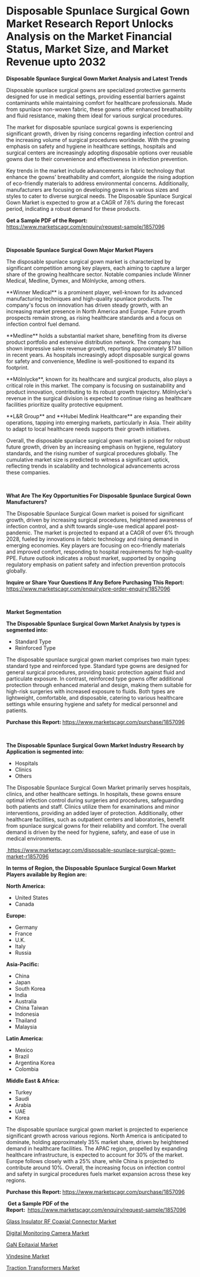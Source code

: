 <p><h1>Disposable Spunlace Surgical Gown Market Research Report Unlocks Analysis on the Market Financial Status, Market Size, and Market Revenue upto 2032</h1></p><p><strong>Disposable Spunlace Surgical Gown Market Analysis and Latest Trends</strong></p>
<p><p>Disposable spunlace surgical gowns are specialized protective garments designed for use in medical settings, providing essential barriers against contaminants while maintaining comfort for healthcare professionals. Made from spunlace non-woven fabric, these gowns offer enhanced breathability and fluid resistance, making them ideal for various surgical procedures.</p><p>The market for disposable spunlace surgical gowns is experiencing significant growth, driven by rising concerns regarding infection control and the increasing volume of surgical procedures worldwide. With the growing emphasis on safety and hygiene in healthcare settings, hospitals and surgical centers are increasingly adopting disposable options over reusable gowns due to their convenience and effectiveness in infection prevention.</p><p>Key trends in the market include advancements in fabric technology that enhance the gowns’ breathability and comfort, alongside the rising adoption of eco-friendly materials to address environmental concerns. Additionally, manufacturers are focusing on developing gowns in various sizes and styles to cater to diverse surgical needs. The Disposable Spunlace Surgical Gown Market is expected to grow at a CAGR of 7.6% during the forecast period, indicating a robust demand for these products.</p></p>
<p><strong>Get a Sample PDF of the Report:&nbsp;</strong> <a href="https://www.marketscagr.com/enquiry/request-sample/1857096?utm_campaign=1166&utm_medium=2&utm_source=Github&utm_content=ia&utm_term=08012025&utm_id=disposable-spunlace-surgical-gown">https://www.marketscagr.com/enquiry/request-sample/1857096</a></p>
<p>&nbsp;</p>
<p><strong>Disposable Spunlace Surgical Gown Major Market Players</strong></p>
<p><p>The disposable spunlace surgical gown market is characterized by significant competition among key players, each aiming to capture a larger share of the growing healthcare sector. Notable companies include Winner Medical, Medline, Dymex, and Mölnlycke, among others.</p><p>**Winner Medical** is a prominent player, well-known for its advanced manufacturing techniques and high-quality spunlace products. The company's focus on innovation has driven steady growth, with an increasing market presence in North America and Europe. Future growth prospects remain strong, as rising healthcare standards and a focus on infection control fuel demand.</p><p>**Medline** holds a substantial market share, benefiting from its diverse product portfolio and extensive distribution network. The company has shown impressive sales revenue growth, reporting approximately $17 billion in recent years. As hospitals increasingly adopt disposable surgical gowns for safety and convenience, Medline is well-positioned to expand its footprint.</p><p>**Mölnlycke**, known for its healthcare and surgical products, also plays a critical role in this market. The company is focusing on sustainability and product innovation, contributing to its robust growth trajectory. Mölnlycke's revenue in the surgical division is expected to continue rising as healthcare facilities prioritize quality protective equipment.</p><p>**L&R Group** and **Hubei Medlink Healthcare** are expanding their operations, tapping into emerging markets, particularly in Asia. Their ability to adapt to local healthcare needs supports their growth initiatives.</p><p>Overall, the disposable spunlace surgical gown market is poised for robust future growth, driven by an increasing emphasis on hygiene, regulatory standards, and the rising number of surgical procedures globally. The cumulative market size is predicted to witness a significant uptick, reflecting trends in scalability and technological advancements across these companies.</p></p>
<p>&nbsp;</p>
<p><strong>What Are The Key Opportunities For Disposable Spunlace Surgical Gown Manufacturers?</strong></p>
<p><p>The Disposable Spunlace Surgical Gown market is poised for significant growth, driven by increasing surgical procedures, heightened awareness of infection control, and a shift towards single-use medical apparel post-pandemic. The market is projected to expand at a CAGR of over 6% through 2028, fueled by innovations in fabric technology and rising demand in emerging economies. Key players are focusing on eco-friendly materials and improved comfort, responding to hospital requirements for high-quality PPE. Future outlook indicates a robust market, supported by ongoing regulatory emphasis on patient safety and infection prevention protocols globally.</p></p>
<p><strong>Inquire or Share Your Questions If Any Before Purchasing This Report:</strong> <a href="https://www.marketscagr.com/enquiry/pre-order-enquiry/1857096?utm_campaign=1166&utm_medium=2&utm_source=Github&utm_content=ia&utm_term=08012025&utm_id=disposable-spunlace-surgical-gown">https://www.marketscagr.com/enquiry/pre-order-enquiry/1857096</a></p>
<p>&nbsp;</p>
<p><strong>Market Segmentation</strong></p>
<p><strong>The Disposable Spunlace Surgical Gown Market Analysis by types is segmented into:</strong></p>
<p><ul><li>Standard Type</li><li>Reinforced Type</li></ul></p>
<p><p>The disposable spunlace surgical gown market comprises two main types: standard type and reinforced type. Standard type gowns are designed for general surgical procedures, providing basic protection against fluid and particulate exposure. In contrast, reinforced type gowns offer additional protection through enhanced material and design, making them suitable for high-risk surgeries with increased exposure to fluids. Both types are lightweight, comfortable, and disposable, catering to various healthcare settings while ensuring hygiene and safety for medical personnel and patients.</p></p>
<p><strong>Purchase this Report:&nbsp;</strong><a href="https://www.marketscagr.com/purchase/1857096?utm_campaign=1166&utm_medium=2&utm_source=Github&utm_content=ia&utm_term=08012025&utm_id=disposable-spunlace-surgical-gown">https://www.marketscagr.com/purchase/1857096</a></p>
<p>&nbsp;</p>
<p><strong>The Disposable Spunlace Surgical Gown Market Industry Research by Application is segmented into:</strong></p>
<p><ul><li>Hospitals</li><li>Clinics</li><li>Others</li></ul></p>
<p><p>The Disposable Spunlace Surgical Gown Market primarily serves hospitals, clinics, and other healthcare settings. In hospitals, these gowns ensure optimal infection control during surgeries and procedures, safeguarding both patients and staff. Clinics utilize them for examinations and minor interventions, providing an added layer of protection. Additionally, other healthcare facilities, such as outpatient centers and laboratories, benefit from spunlace surgical gowns for their reliability and comfort. The overall demand is driven by the need for hygiene, safety, and ease of use in medical environments.</p></p>
<p><a href="https://www.marketscagr.com/disposable-spunlace-surgical-gown-market-r1857096?utm_campaign=1166&utm_medium=2&utm_source=Github&utm_content=ia&utm_term=08012025&utm_id=disposable-spunlace-surgical-gown">&nbsp;https://www.marketscagr.com/disposable-spunlace-surgical-gown-market-r1857096</a></p>
<p><strong>In terms of Region, the Disposable Spunlace Surgical Gown Market Players available by Region are:</strong></p>
<p>
    <p> <strong> North America: </strong>
        <ul>
            <li>United States</li>
            <li>Canada</li>
        </ul>
        </p> 
    <p> <strong> Europe: </strong>
        <ul>
            <li>Germany</li>
            <li>France</li>
            <li>U.K.</li>
            <li>Italy</li>
            <li>Russia</li>
        </ul>
        </p> 
    <p> <strong> Asia-Pacific: </strong>
        <ul>
            <li>China</li>
            <li>Japan</li>
            <li>South Korea</li>
            <li>India</li>
            <li>Australia</li>
            <li>China Taiwan</li>
            <li>Indonesia</li>
            <li>Thailand</li>
            <li>Malaysia</li>
        </ul>
        </p> 
    <p> <strong> Latin America: </strong>
        <ul>
            <li>Mexico</li>
            <li>Brazil</li>
            <li>Argentina Korea</li>
            <li>Colombia</li>
        </ul>
        </p> 
    <p> <strong> Middle East & Africa: </strong>
        <ul>
            <li>Turkey</li>
            <li>Saudi</li>
            <li>Arabia</li>
            <li>UAE</li>
            <li>Korea</li>
        </ul>
    </p>
    </p>
<p><p>The disposable spunlace surgical gown market is projected to experience significant growth across various regions. North America is anticipated to dominate, holding approximately 35% market share, driven by heightened demand in healthcare facilities. The APAC region, propelled by expanding healthcare infrastructure, is expected to account for 30% of the market. Europe follows closely with a 25% share, while China is projected to contribute around 10%. Overall, the increasing focus on infection control and safety in surgical procedures fuels market expansion across these key regions.</p></p>
<p><strong>Purchase this Report: </strong><a href="https://www.marketscagr.com/purchase/1857096?utm_campaign=1166&utm_medium=2&utm_source=Github&utm_content=ia&utm_term=08012025&utm_id=disposable-spunlace-surgical-gown">https://www.marketscagr.com/purchase/1857096</a></p>
<p>&nbsp;<strong>Get a Sample PDF of the Report:&nbsp;&nbsp;</strong><a href="https://www.marketscagr.com/enquiry/request-sample/1857096?utm_campaign=1166&utm_medium=2&utm_source=Github&utm_content=ia&utm_term=08012025&utm_id=disposable-spunlace-surgical-gown">https://www.marketscagr.com/enquiry/request-sample/1857096</a></p>
<p><strong></strong></p>
<p><p><a href="https://github.com/castoriffic/Market-Research-Report-List-5/blob/main/glass-insulator-rf-coaxial-connector-market.md?utm_campaign=1166&utm_medium=2&utm_source=Github&utm_content=ia&utm_term=08012025&utm_id=disposable-spunlace-surgical-gown">Glass Insulator RF Coaxial Connector Market</a></p><p><a href="https://www.linkedin.com/pulse/investor-insights-digital-monitoring-camera-market-projected-g2qtf?utm_campaign=1166&utm_medium=2&utm_source=Github&utm_content=ia&utm_term=08012025&utm_id=disposable-spunlace-surgical-gown">Digital Monitoring Camera Market</a></p><p><a href="https://github.com/ryanbell8967/Market-Research-Report-List-1/blob/main/gan-epitaxial-market.md?utm_campaign=1166&utm_medium=2&utm_source=Github&utm_content=ia&utm_term=08012025&utm_id=disposable-spunlace-surgical-gown">GaN Epitaxial Market</a></p><p><a href="https://www.linkedin.com/pulse/whats-powering-vindesine-market-growth-insights-136-cagr-pzakf?utm_campaign=1166&utm_medium=2&utm_source=Github&utm_content=ia&utm_term=08012025&utm_id=disposable-spunlace-surgical-gown">Vindesine Market</a></p><p><a href="https://www.linkedin.com/pulse/global-growth-traction-transformers-market-projected-148-cagr-industry-hy8se?utm_campaign=1166&utm_medium=2&utm_source=Github&utm_content=ia&utm_term=08012025&utm_id=disposable-spunlace-surgical-gown">Traction Transformers Market</a></p></p>